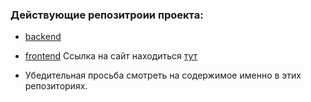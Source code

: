 
### Действующие репозитроии проекта:
- [backend](https://github.com/EgorLaptev/gasudev-backend)
- [frontend](https://github.com/petriciaaa/gasu-dev-frontend)
Ссылка на сайт находиться [тут](https://gasustud.web.app/)

- Убедительная просьба смотреть на содержимое именно в этих репозиториях.
